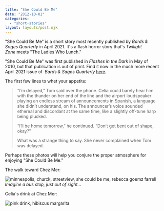 ```yaml
---
title: "She Could Be Me"
date: "2012-10-01"
categories:
  - "short-stories"
layout: layouts/post.njk
---
```


"She Could Be Me" is a short story most recently published by _Bards & Sages Quarterly_ in April 2021. It's a flash horror story that's _Twilight Zone_ meets "The Ladies Who Lunch."

"She Could Be Me" was first published in _Flashes in the Dark_ in May of 2010, but that publication is out of print. Find it now in the much more recent April 2021 issue of  _Bards & Sages Quarterly_ [here](https://www.amazon.com/dp/B091DWHD2K).

The first few lines to whet your appetite:

> “I’m delayed,” Tom said over the phone. Celia could barely hear him with the thunder on her end of the line and the airport loudspeaker playing an endless stream of announcements in Spanish, a language she didn’t understand, on his. The announcer’s voice sounded ethereal and discordant at the same time, like a slightly off-tune harp being plucked.
>
> “I’ll be home tomorrow,” he continued. “Don’t get bent out of shape, okay?”
>
> What was a strange thing to say. She never complained when Tom was delayed.

Perhaps these photos will help you conjure the proper atmosphere for enjoying "She Could Be Me."

The walk toward Chez Mer:

![minneapolis, churck, streetview, she could be me, rebecca goemz farrell](https://d2ypg8o05lff0b.cloudfront.net/wp-content/uploads/sites/3/pages/minneapolis014-684x1024.jpg) *Imagine a bus stop, just out of sight...*

Celia's drink at Chez Mer:

![pink drink, hibiscus margarita](https://d2ypg8o05lff0b.cloudfront.net/wp-content/uploads/sites/3/pages/not-a-cosmo-she-could-be-me-1024x975.png)
